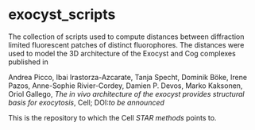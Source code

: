 # exocyst_scripts
The collection of scripts used to compute distances between diffraction limited fluorescent patches of distinct fluorophores.
The distances were used to model the 3D architecture of the Exocyst and Cog complexes published in 

Andrea Picco, Ibai Irastorza-Azcarate, Tanja Specht, Dominik Böke, Irene Pazos, Anne-Sophie Rivier-Cordey, Damien P. Devos, Marko Kaksonen, Oriol Gallego, _The in vivo architecture of the exocyst provides structural basis for exocytosis_, Cell; DOI:_to be announced_

This is the repository to which the Cell _STAR methods_ points to.
